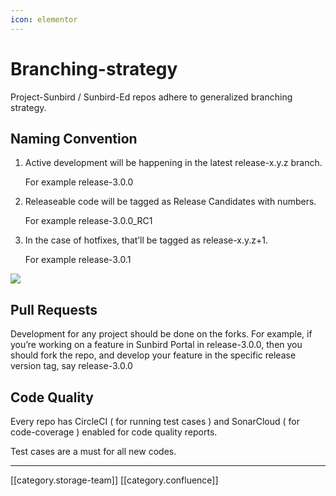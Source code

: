```yaml
---
icon: elementor
---
```


# Branching-strategy

Project-Sunbird / Sunbird-Ed repos adhere to generalized branching strategy.

## Naming Convention

1.  Active development will be happening in the latest release-x.y.z branch.

    For example release-3.0.0
2.  Releaseable code will be tagged as Release Candidates with numbers.

    For example release-3.0.0\_RC1
3.  In the case of hotfixes, that’ll be tagged as release-x.y.z+1.

    For example release-3.0.1

![](../../../../.gitbook/assets/3D-JPnaVJWUYBf1JVkJkC-cK\_hHqUnBZwq42\_6LpUxnaD4aTnTtBKqqKat09OA9QcaD9QL9Lj3Br3gWlVxrQHK0uMcINFHVC6jYusABAHJ3DSak0UzjJF3JF7y2Mc1dwsbLZHRhVLpA)

## Pull Requests

Development for any project should be done on the forks. For example, if you’re working on a feature in Sunbird Portal in release-3.0.0, then you should fork the repo, and develop your feature in the specific release version tag, say release-3.0.0

## Code Quality

Every repo has CircleCI ( for running test cases ) and SonarCloud ( for code-coverage ) enabled for code quality reports.

Test cases are a must for all new codes.

***

\[\[category.storage-team]] \[\[category.confluence]]
